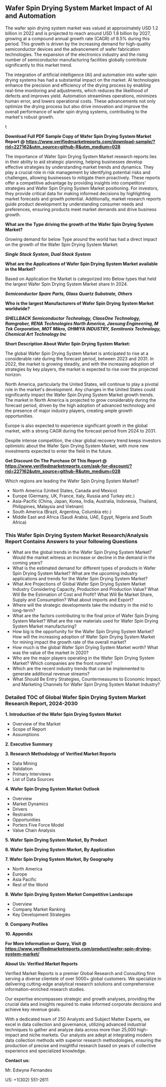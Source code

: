 <h2>Wafer Spin Drying System Market Impact of AI and Automation</h2><p>The wafer spin drying system market was valued at approximately USD 1.2 billion in 2022 and is projected to reach around USD 1.8 billion by 2027, growing at a compound annual growth rate (CAGR) of 8.5% during this period. This growth is driven by the increasing demand for high-quality semiconductor devices and the advancement of wafer fabrication technologies. The expansion of the electronics industry and the rising number of semiconductor manufacturing facilities globally contribute significantly to this market trend.</p><p>The integration of artificial intelligence (AI) and automation into wafer spin drying systems has had a substantial impact on the market. AI technologies enhance the precision and efficiency of the drying process by enabling real-time monitoring and adjustments, which reduces the likelihood of defects and improves yield. Automation streamlines operations, minimizes human error, and lowers operational costs. These advancements not only optimize the drying process but also drive innovation and improve the overall performance of wafer spin drying systems, contributing to the market's robust growth.</p>t</p><p id="" class=""><strong>Download Full PDF Sample Copy of Wafer Spin Drying System Market Report @ <a href="https://www.verifiedmarketreports.com/download-sample/?rid=227162&utm_source=github-R&utm_medium=028" target="_blank">https://www.verifiedmarketreports.com/download-sample/?rid=227162&utm_source=github-R&utm_medium=028</a></strong></p><p>The importance of&nbsp;Wafer Spin Drying System Market research reports lies in their ability to aid strategic planning, helping businesses develop effective strategies by understanding market trends and dynamics. They play a crucial role in risk management by identifying potential risks and challenges, allowing businesses to mitigate them proactively. These reports offer a competitive advantage by providing insights into competitors' strategies and Wafer Spin Drying System Market positioning. For investors, they provide critical data for making informed decisions by highlighting market forecasts and growth potential. Additionally, market research reports guide product development by understanding consumer needs and preferences, ensuring products meet market demands and drive business growth.</p><p><strong>What are the&nbsp;Type driving the growth of the Wafer Spin Drying System Market?</strong></p><p id="" class="">Growing demand for below Type around the world has had a direct impact on the growth of the Wafer Spin Drying System Market:</p><em><strong>Single Stack System, Dual Stack System</strong></em></p><strong>What are the&nbsp;Applications&nbsp;of Wafer Spin Drying System Market available in the Market?</strong></p><p id="" class="">Based on Application the Market is categorized into Below types that held the largest Wafer Spin Drying System Market share In 2024.</p><em><strong>Semiconductor Spare Parts, Glass Quartz Substrate, Others</strong></em></p><strong>Who is the largest Manufacturers of Wafer Spin Drying System Market worldwide?</strong></p><p><em><strong>SHELLBACK Semiconductor Technology, ClassOne Technology, Ramgraber, RENA Technologies North America, Jaesung Engineering, M Tek Corporation, MOT Mikro, OHMIYA INDUSTRY, Semitronix Technology, Chemical Art Technology Inc</strong></em></p><p id="" class=""><strong>Short Description About Wafer Spin Drying System Market:</strong></p><p>The global Wafer Spin Drying System Market is anticipated to rise at a considerable rate during the forecast period, between 2023 and 2031. In 2022, the market is growing steadily, and with the increasing adoption of strategies by key players, the market is expected to rise over the projected horizon.</p><p>North America, particularly the United States, will continue to play a pivotal role in the market's development. Any changes in the United States could significantly impact the Wafer Spin Drying System Market growth trends. The market in North America is projected to grow considerably during the forecast period, driven by the high adoption of advanced technology and the presence of major industry players, creating ample growth opportunities.</p><p>Europe is also expected to experience significant growth in the global market, with a strong CAGR during the forecast period from 2024 to 2031.</p><p>Despite intense competition, the clear global recovery trend keeps investors optimistic about the Wafer Spin Drying System Market, with more new investments expected to enter the field in the future.</p><p id="" class=""><strong>Get Discount On The Purchase Of This Report @ <a href="https://www.verifiedmarketreports.com/ask-for-discount/?rid=227162&utm_source=github-R&utm_medium=028" target="_blank">https://www.verifiedmarketreports.com/ask-for-discount/?rid=227162&utm_source=github-R&utm_medium=028</a></strong></p>Which regions are leading the Wafer Spin Drying System Market?</p><ul><li>North America (United States, Canada and Mexico)</li><li>Europe (Germany, UK, France, Italy, Russia and Turkey etc.)</li><li>Asia-Pacific (China, Japan, Korea, India, Australia, Indonesia, Thailand, Philippines, Malaysia and Vietnam)</li><li>South America (Brazil, Argentina, Columbia etc.)</li><li>Middle East and Africa (Saudi Arabia, UAE, Egypt, Nigeria and South Africa)</li></ul><h3 id="" class="">This Wafer Spin Drying System Market Research/Analysis Report Contains Answers to your following Questions</h3><ul><li>What are the global trends in the Wafer Spin Drying System Market? Would the market witness an increase or decline in the demand in the coming years?</li><li>What is the estimated demand for different types of products in Wafer Spin Drying System Market? What are the upcoming industry applications and trends for the Wafer Spin Drying System Market?</li><li>What Are Projections of Global Wafer Spin Drying System Market Industry Considering Capacity, Production and Production Value? What Will Be the Estimation of Cost and Profit? What Will Be Market Share, Supply and Consumption? What about imports and Export?</li><li>Where will the strategic developments take the industry in the mid to long-term?</li><li>What are the factors contributing to the final price of Wafer Spin Drying System Market? What are the raw materials used for Wafer Spin Drying System Market manufacturing?</li><li>How big is the opportunity for the Wafer Spin Drying System Market? How will the increasing adoption of Wafer Spin Drying System Market for mining impact the growth rate of the overall market?</li><li>How much is the global Wafer Spin Drying System Market worth? What was the value of the market In 2020?</li><li>Who are the major players operating in the Wafer Spin Drying System Market? Which companies are the front runners?</li><li>Which are the recent industry trends that can be implemented to generate additional revenue streams?</li><li>What Should Be Entry Strategies, Countermeasures to Economic Impact, and Marketing Channels for Wafer Spin Drying System Market Industry?</li></ul><h3 id="" class="">Detailed TOC of Global Wafer Spin Drying System Market Research Report, 2024-2030</h3><p id="" class=""><strong>1. Introduction of the Wafer Spin Drying System Market</strong></p><ul><li>Overview of the Market</li><li>Scope of Report</li><li>Assumptions</li></ul><p id="" class=""><strong>2. Executive Summary</strong></p><p id="" class=""><strong>3. Research Methodology of Verified Market Reports</strong></p><ul><li>Data Mining</li><li>Validation</li><li>Primary Interviews</li><li>List of Data Sources</li></ul><p id="" class=""><strong>4. Wafer Spin Drying System Market Outlook</strong></p><ul><li>Overview</li><li>Market Dynamics</li><li>Drivers</li><li>Restraints</li><li>Opportunities</li><li>Porters Five Force Model</li><li>Value Chain Analysis</li></ul><p id="" class=""><strong>5. Wafer Spin Drying System Market, By Product</strong></p><p id="" class=""><strong>6. Wafer Spin Drying System Market, By Application</strong></p><p id="" class=""><strong>7. Wafer Spin Drying System Market, By Geography</strong></p><ul><li>North America</li><li>Europe</li><li>Asia Pacific</li><li>Rest of the World</li></ul><p id="" class=""><strong>8. Wafer Spin Drying System Market Competitive Landscape</strong></p><ul><li>Overview</li><li>Company Market Ranking</li><li>Key Development Strategies</li></ul><p id="" class=""><strong>9. Company Profiles</strong></p><p id="" class=""><strong>10. Appendix</strong></p><p id="" class=""><strong>For More Information or Query, Visit @ <a href="https://www.verifiedmarketreports.com/product/wafer-spin-drying-system-market/" target="_blank">https://www.verifiedmarketreports.com/product/wafer-spin-drying-system-market/</a></strong></p><p id="" class=""><strong>About Us: Verified Market Reports</strong></p><p id="" class="">Verified Market Reports is a premier Global Research and Consulting firm serving a diverse clientele of over 5000+ global customers. We specialize in delivering cutting-edge analytical research solutions and comprehensive information-enriched research studies.</p><p id="" class="">Our expertise encompasses strategic and growth analyses, providing the crucial data and insights required to make informed corporate decisions and achieve key revenue goals.</p><p id="" class="">With a dedicated team of 250 Analysts and Subject Matter Experts, we excel in data collection and governance, utilizing advanced industrial techniques to gather and analyze data across more than 25,000 high-impact and niche markets. Our analysts are adept at integrating modern data collection methods with superior research methodologies, ensuring the production of precise and insightful research based on years of collective experience and specialized knowledge.</p><p id="" class=""><strong>Contact us:</strong></p><p id="" class="">Mr. Edwyne Fernandes</p><p id="" class="">US: +1(302) 551-2611</p>